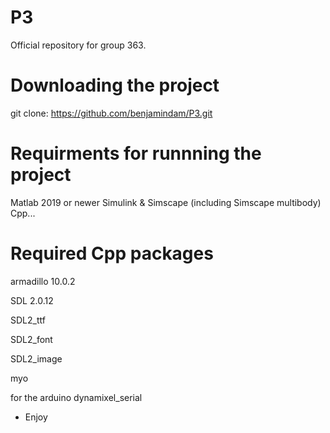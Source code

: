 # P3
Official repository for group 363.

# Downloading the project
git clone: https://github.com/benjamindam/P3.git

# Requirments for runnning the project
Matlab 2019 or newer
Simulink & Simscape (including Simscape multibody) 
Cpp...

# Required Cpp packages

armadillo 10.0.2 

SDL 2.0.12 

SDL2_ttf 

SDL2_font 

SDL2_image 

myo 

for the arduino
dynamixel_serial



- Enjoy
